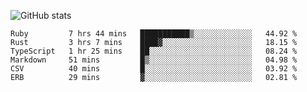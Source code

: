 ![GitHub stats](https://github-readme-stats.vercel.app/api?username=ksk001100&show_icons=true&theme=tokyonight)

<!--START_SECTION:waka-->

```text
Ruby         7 hrs 44 mins   ███████████▒░░░░░░░░░░░░░   44.92 %
Rust         3 hrs 7 mins    ████▓░░░░░░░░░░░░░░░░░░░░   18.15 %
TypeScript   1 hr 25 mins    ██░░░░░░░░░░░░░░░░░░░░░░░   08.24 %
Markdown     51 mins         █▒░░░░░░░░░░░░░░░░░░░░░░░   04.98 %
CSV          40 mins         █░░░░░░░░░░░░░░░░░░░░░░░░   03.92 %
ERB          29 mins         ▓░░░░░░░░░░░░░░░░░░░░░░░░   02.81 %
```

<!--END_SECTION:waka-->

